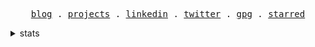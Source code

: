 <p align="center">
  <samp>
    <a href="https://tifan.me">blog</a> .
    <a href="https://tifan.me/projects">projects</a> .
    <a href="https://linkedin.com/in/tifandotme">linkedin</a> .
    <a href="https://twitter.com/tifandotme">twitter</a> .
    <a href="https://tifan.me/gpg">gpg</a> .
    <a href="AWESOME-STARS.md">starred</a>
  </samp>
</p>

<details>
  <summary>stats</summary>
  <p align="center">
  <picture>
    <source
      srcset="https://tifandotme-stats.vercel.app/api?username=tifandotme&show_icons=true&hide_rank=true&custom_title=Stats&hide=contribs&count_private=true&hide_border=true&theme=github_dark&disable_animations=true"
      media="(prefers-color-scheme: dark)" />
    <img alt="Stats"
      src="https://tifandotme-stats.vercel.app/api?username=tifandotme&show_icons=true&hide_rank=true&custom_title=Stats&hide=contribs&count_private=true&hide_border=true&theme=github_light&disable_animations=true" />
  </picture>

  <picture>
    <source
      srcset="https://tifandotme-stats.vercel.app/api/top-langs/?username=tifandotme&hide=html%2Ccss&layout=compact&disable_animations=true&hide_border=true&theme=github_dark&size_weight=0.5&count_weight=0.5"
      media="(prefers-color-scheme: dark)" />
    <img alt="Most used languages"
      src="https://tifandotme-stats.vercel.app/api/top-langs/?username=tifandotme&hide=html%2Ccss&layout=compact&disable_animations=true&hide_border=true&theme=github_light&size_weight=0.5&count_weight=0.5" />
  </picture>
  </p>
</details>
